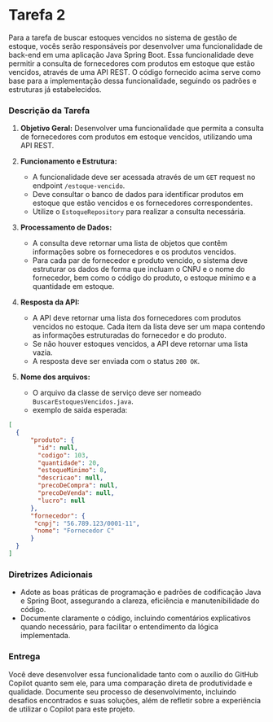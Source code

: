 # Tarefa 2
Para a tarefa de buscar estoques vencidos no sistema de gestão de estoque, vocês serão responsáveis por desenvolver uma funcionalidade de back-end em uma aplicação Java Spring Boot. Essa funcionalidade deve permitir a consulta de fornecedores com produtos em estoque que estão vencidos, através de uma API REST. O código fornecido acima serve como base para a implementação dessa funcionalidade, seguindo os padrões e estruturas já estabelecidos.

### Descrição da Tarefa

1. **Objetivo Geral:** Desenvolver uma funcionalidade que permita a consulta de fornecedores com produtos em estoque vencidos, utilizando uma API REST.

2. **Funcionamento e Estrutura:**
    - A funcionalidade deve ser acessada através de um `GET` request no endpoint `/estoque-vencido`.
    - Deve consultar o banco de dados para identificar produtos em estoque que estão vencidos e os fornecedores correspondentes.
    - Utilize o `EstoqueRepository` para realizar a consulta necessária.

3. **Processamento de Dados:**
    - A consulta deve retornar uma lista de objetos que contêm informações sobre os fornecedores e os produtos vencidos.
    - Para cada par de fornecedor e produto vencido, o sistema deve estruturar os dados de forma que incluam o CNPJ e o nome do fornecedor, bem como o código do produto, o estoque mínimo e a quantidade em estoque.

4. **Resposta da API:**
    - A API deve retornar uma lista dos fornecedores com produtos vencidos no estoque. Cada item da lista deve ser um mapa contendo as informações estruturadas do fornecedor e do produto.
    - Se não houver estoques vencidos, a API deve retornar uma lista vazia.
    - A resposta deve ser enviada com o status `200 OK`.
5. **Nome dos arquivos:**
    - O arquivo da classe de serviço deve ser nomeado `BuscarEstoquesVencidos.java`.
    - exemplo de saida esperada:
```json
[
  {
      "produto": {
        "id": null,
        "codigo": 103,
        "quantidade": 20,
        "estoqueMinimo": 8,
        "descricao": null,
        "precoDeCompra": null,
        "precoDeVenda": null,
        "lucro": null
      },
      "fornecedor": {
       "cnpj": "56.789.123/0001-11",
       "nome": "Fornecedor C"
      }
  }
]
```
### Diretrizes Adicionais

- Adote as boas práticas de programação e padrões de codificação Java e Spring Boot, assegurando a clareza, eficiência e manutenibilidade do código.
- Documente claramente o código, incluindo comentários explicativos quando necessário, para facilitar o entendimento da lógica implementada.

### Entrega

Você deve desenvolver essa funcionalidade tanto com o auxílio do GitHub Copilot quanto sem ele, para uma comparação direta de produtividade e qualidade. Documente seu processo de desenvolvimento, incluindo desafios encontrados e suas soluções, além de refletir sobre a experiência de utilizar o Copilot para este projeto.
